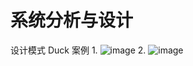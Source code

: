 # 系统分析与设计
设计模式 Duck 案例
1.
![image](https://github.com/09133792/Guitar/tree/master/Duck/image/1.png)
2.
![image](https://github.com/09133792/Guitar/tree/master/Duck/image2.png)
